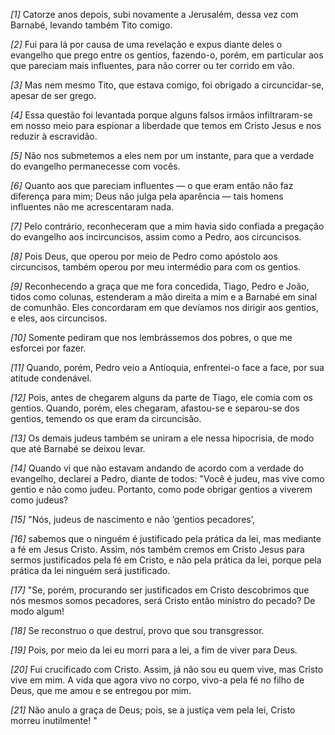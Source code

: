 *[1]* Catorze anos depois, subi novamente a Jerusalém, dessa vez com Barnabé, levando também Tito comigo.

*[2]* Fui para lá por causa de uma revelação e expus diante deles o evangelho que prego entre os gentios, fazendo-o, porém, em particular aos que pareciam mais influentes, para não correr ou ter corrido em vão.

*[3]* Mas nem mesmo Tito, que estava comigo, foi obrigado a circuncidar-se, apesar de ser grego.

*[4]* Essa questão foi levantada porque alguns falsos irmãos infiltraram-se em nosso meio para espionar a liberdade que temos em Cristo Jesus e nos reduzir à escravidão.

*[5]* Não nos submetemos a eles nem por um instante, para que a verdade do evangelho permanecesse com vocês.

*[6]* Quanto aos que pareciam influentes — o que eram então não faz diferença para mim; Deus não julga pela aparência — tais homens influentes não me acrescentaram nada.

*[7]* Pelo contrário, reconheceram que a mim havia sido confiada a pregação do evangelho aos incircuncisos, assim como a Pedro, aos circuncisos.

*[8]* Pois Deus, que operou por meio de Pedro como apóstolo aos circuncisos, também operou por meu intermédio para com os gentios.

*[9]* Reconhecendo a graça que me fora concedida, Tiago, Pedro e João, tidos como colunas, estenderam a mão direita a mim e a Barnabé em sinal de comunhão. Eles concordaram em que devíamos nos dirigir aos gentios, e eles, aos circuncisos.

*[10]* Somente pediram que nos lembrássemos dos pobres, o que me esforcei por fazer.

*[11]* Quando, porém, Pedro veio a Antioquia, enfrentei-o face a face, por sua atitude condenável.

*[12]* Pois, antes de chegarem alguns da parte de Tiago, ele comia com os gentios. Quando, porém, eles chegaram, afastou-se e separou-se dos gentios, temendo os que eram da circuncisão.

*[13]* Os demais judeus também se uniram a ele nessa hipocrisia, de modo que até Barnabé se deixou levar.

*[14]* Quando vi que não estavam andando de acordo com a verdade do evangelho, declarei a Pedro, diante de todos: "Você é judeu, mas vive como gentio e não como judeu. Portanto, como pode obrigar gentios a viverem como judeus?

*[15]* "Nós, judeus de nascimento e não ‘gentios pecadores’,

*[16]* sabemos que o ninguém é justificado pela prática da lei, mas mediante a fé em Jesus Cristo. Assim, nós também cremos em Cristo Jesus para sermos justificados pela fé em Cristo, e não pela prática da lei, porque pela prática da lei ninguém será justificado.

*[17]* "Se, porém, procurando ser justificados em Cristo descobrimos que nós mesmos somos pecadores, será Cristo então ministro do pecado? De modo algum!

*[18]* Se reconstruo o que destruí, provo que sou transgressor.

*[19]* Pois, por meio da lei eu morri para a lei, a fim de viver para Deus.

*[20]* Fui crucificado com Cristo. Assim, já não sou eu quem vive, mas Cristo vive em mim. A vida que agora vivo no corpo, vivo-a pela fé no filho de Deus, que me amou e se entregou por mim.

*[21]* Não anulo a graça de Deus; pois, se a justiça vem pela lei, Cristo morreu inutilmente! "

